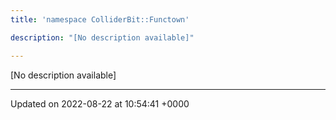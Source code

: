 ```yaml
---
title: 'namespace ColliderBit::Functown'

description: "[No description available]"

---
```







[No description available]






-------------------------------

Updated on 2022-08-22 at 10:54:41 +0000